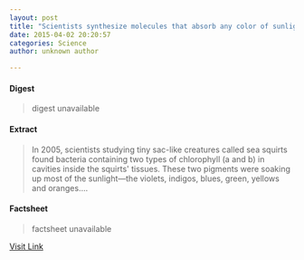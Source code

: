 ```yaml
---
layout: post
title: "Scientists synthesize molecules that absorb any color of sunlight, from the oranges through the near-infrared"
date: 2015-04-02 20:20:57
categories: Science
author: unknown author

---
```



#### Digest
>digest unavailable

#### Extract
>In 2005, scientists studying tiny sac-like creatures called sea squirts found bacteria containing two types of chlorophyll (a and b) in cavities inside the squirts' tissues. These two pigments were soaking up most of the sunlight—the violets, indigos, blues, green, yellows and oranges....

#### Factsheet
>factsheet unavailable

[Visit Link](http://phys.org/news347210443.html)


